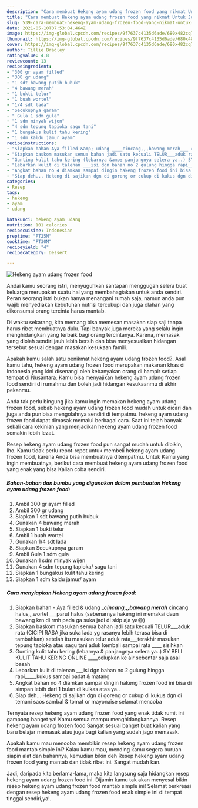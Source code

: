 ```yaml
---
description: "Cara membuat Hekeng ayam udang frozen food yang nikmat Untuk Jualan"
title: "Cara membuat Hekeng ayam udang frozen food yang nikmat Untuk Jualan"
slug: 539-cara-membuat-hekeng-ayam-udang-frozen-food-yang-nikmat-untuk-jualan
date: 2021-05-10T07:53:04.464Z
image: https://img-global.cpcdn.com/recipes/9f7637c4135d6ade/680x482cq70/hekeng-ayam-udang-frozen-food-foto-resep-utama.jpg
thumbnail: https://img-global.cpcdn.com/recipes/9f7637c4135d6ade/680x482cq70/hekeng-ayam-udang-frozen-food-foto-resep-utama.jpg
cover: https://img-global.cpcdn.com/recipes/9f7637c4135d6ade/680x482cq70/hekeng-ayam-udang-frozen-food-foto-resep-utama.jpg
author: Tillie Bradley
ratingvalue: 4.8
reviewcount: 13
recipeingredient:
- "300 gr ayam filled"
- "300 gr udang"
- "1 sdt bawang putih bubuk"
- "4 bawang merah"
- "1 bukti telur"
- "1 buah wortel"
- "1/4 sdt lada"
- "Secukupnya garam"
- " Gula 1 sdm gula"
- "1 sdm minyak wijen"
- "4 sdm tepung tapioka sagu tani"
- "1 bungakus kulit tahu kering"
- "1 sdm kaldu jamur ayam"
recipeinstructions:
- "Siapkan bahan Aya filled &amp; udang ____cincang,,,bawang merah___ cincang halus,,,wortel ___parut halus (sebenarnya hakeng ini memakai daun bawang krn di rmh pada ga suka jadi di skip aja ya😄)"
- "Siapkan baskom masukan semua bahan jadi satu kecuali TELUR___aduk rata (CICIPI RASA jika suka lada yg rasanya lebih terasa bisa di tambahkan) setelah itu masukan telur aduk rata___terakhir masukan tepung tapioka atau sagu tani aduk kembali sampai rata ____ sisihkan"
- "Gunting kulit tahu kering (lebarnya &amp; panjangnya selera ya..) SY BELI KULIT TAHU KERING ONLINE ____celupkan ke air sebentar saja asal basah"
- "Lebarkan kulit di talenan ___isi dgn bahan no 2 gulung hingga rapi_____kukus sampai padat &amp; matang"
- "Angkat bahan no 4 diamkan sampai dingin hakeng frozen food ini bisa di simpan lebih dari 1 bulan di kulkas atas ya.."
- "Siap deh... Hekeng di sajikan dgn di goreng or cukup di kukus dgn di temani saos sambal &amp; tomat or mayonaise selamat mencoba"
categories:
- Resep
tags:
- hekeng
- ayam
- udang

katakunci: hekeng ayam udang 
nutrition: 101 calories
recipecuisine: Indonesian
preptime: "PT25M"
cooktime: "PT30M"
recipeyield: "4"
recipecategory: Dessert

---
```



![Hekeng ayam udang frozen food](https://img-global.cpcdn.com/recipes/9f7637c4135d6ade/680x482cq70/hekeng-ayam-udang-frozen-food-foto-resep-utama.jpg)

Andai kamu seorang istri, menyuguhkan santapan menggugah selera buat keluarga merupakan suatu hal yang membahagiakan untuk anda sendiri. Peran seorang istri bukan hanya menangani rumah saja, namun anda pun wajib menyediakan kebutuhan nutrisi tercukupi dan juga olahan yang dikonsumsi orang tercinta harus mantab.

Di waktu  sekarang, kita memang bisa memesan masakan siap saji tanpa harus ribet membuatnya dulu. Tapi banyak juga mereka yang selalu ingin menghidangkan yang terbaik bagi orang tercintanya. Karena, memasak yang diolah sendiri jauh lebih bersih dan bisa menyesuaikan hidangan tersebut sesuai dengan masakan kesukaan famili. 



Apakah kamu salah satu penikmat hekeng ayam udang frozen food?. Asal kamu tahu, hekeng ayam udang frozen food merupakan makanan khas di Indonesia yang kini disenangi oleh kebanyakan orang di hampir setiap tempat di Nusantara. Kamu bisa menyajikan hekeng ayam udang frozen food sendiri di rumahmu dan boleh jadi hidangan kesukaanmu di akhir pekanmu.

Anda tak perlu bingung jika kamu ingin memakan hekeng ayam udang frozen food, sebab hekeng ayam udang frozen food mudah untuk dicari dan juga anda pun bisa mengolahnya sendiri di tempatmu. hekeng ayam udang frozen food dapat dimasak memalui berbagai cara. Saat ini telah banyak sekali cara kekinian yang menjadikan hekeng ayam udang frozen food semakin lebih lezat.

Resep hekeng ayam udang frozen food pun sangat mudah untuk dibikin, lho. Kamu tidak perlu repot-repot untuk membeli hekeng ayam udang frozen food, karena Anda bisa membuatnya ditempatmu. Untuk Kamu yang ingin membuatnya, berikut cara membuat hekeng ayam udang frozen food yang enak yang bisa Kalian coba sendiri.

<!--inarticleads1-->

##### Bahan-bahan dan bumbu yang digunakan dalam pembuatan Hekeng ayam udang frozen food:

1. Ambil 300 gr ayam filled
1. Ambil 300 gr udang
1. Siapkan 1 sdt bawang putih bubuk
1. Gunakan 4 bawang merah
1. Siapkan 1 bukti telur
1. Ambil 1 buah wortel
1. Gunakan 1/4 sdt lada
1. Siapkan Secukupnya garam
1. Ambil  Gula 1 sdm gula
1. Gunakan 1 sdm minyak wijen
1. Gunakan 4 sdm tepung tapioka/ sagu tani
1. Siapkan 1 bungakus kulit tahu kering
1. Siapkan 1 sdm kaldu jamur/ ayam




<!--inarticleads2-->

##### Cara menyiapkan Hekeng ayam udang frozen food:

1. Siapkan bahan - Aya filled &amp; udang ____cincang,,,bawang merah___ cincang halus,,,wortel ___parut halus (sebenarnya hakeng ini memakai daun bawang krn di rmh pada ga suka jadi di skip aja ya😄)
1. Siapkan baskom masukan semua bahan jadi satu kecuali TELUR___aduk rata (CICIPI RASA jika suka lada yg rasanya lebih terasa bisa di tambahkan) setelah itu masukan telur aduk rata___terakhir masukan tepung tapioka atau sagu tani aduk kembali sampai rata ____ sisihkan
1. Gunting kulit tahu kering (lebarnya &amp; panjangnya selera ya..) SY BELI KULIT TAHU KERING ONLINE ____celupkan ke air sebentar saja asal basah
1. Lebarkan kulit di talenan ___isi dgn bahan no 2 gulung hingga rapi_____kukus sampai padat &amp; matang
1. Angkat bahan no 4 diamkan sampai dingin hakeng frozen food ini bisa di simpan lebih dari 1 bulan di kulkas atas ya..
1. Siap deh... Hekeng di sajikan dgn di goreng or cukup di kukus dgn di temani saos sambal &amp; tomat or mayonaise selamat mencoba




Ternyata resep hekeng ayam udang frozen food yang enak tidak rumit ini gampang banget ya! Kamu semua mampu menghidangkannya. Resep hekeng ayam udang frozen food Sangat sesuai banget buat kalian yang baru belajar memasak atau juga bagi kalian yang sudah jago memasak.

Apakah kamu mau mencoba membikin resep hekeng ayam udang frozen food mantab simple ini? Kalau kamu mau, mending kamu segera buruan siapin alat dan bahannya, kemudian bikin deh Resep hekeng ayam udang frozen food yang mantab dan tidak ribet ini. Sangat mudah kan. 

Jadi, daripada kita berlama-lama, maka kita langsung saja hidangkan resep hekeng ayam udang frozen food ini. Dijamin kamu tak akan menyesal bikin resep hekeng ayam udang frozen food mantab simple ini! Selamat berkreasi dengan resep hekeng ayam udang frozen food enak simple ini di tempat tinggal sendiri,ya!.

